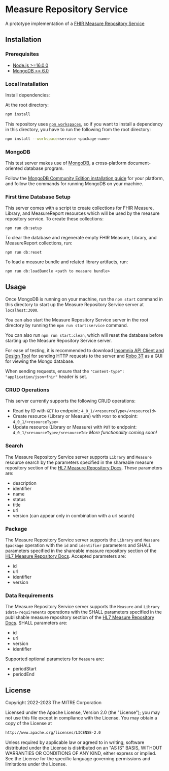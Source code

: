 # Measure Repository Service

A prototype implementation of a [FHIR Measure Repository Service](https://build.fhir.org/ig/HL7/cqf-measures/measure-repository-service.html)

## Installation

### Prerequisites

- [Node.js >=16.0.0](https://nodejs.org/en/)
- [MongoDB >= 6.0](https://www.mongodb.com)

### Local Installation

Install dependencies:

At the root directory:

```bash
npm install
```

This repository uses [`npm workspaces`](https://docs.npmjs.com/cli/v7/using-npm/workspaces), so if you want to install a dependency in this directory, you have to run the following from the root directory:

```bash
npm install --workspace=service <package-name>
```

### MongoDB

This test server makes use of [MongoDB](https://www.mongodb.com), a cross-platform document-oriented database program.

Follow the [MongoDB Community Edition installation guide](https://docs.mongodb.com/manual/installation/) for your platform, and follow the commands for running MongoDB on your machine.

### First time Database Setup

This server comes with a script to create collections for FHIR Measure, Library, and MeasureReport resources which will be used by the measure repository service.
To create these collections:

```
npm run db:setup
```

To clear the database and regenerate empty FHIR Measure, Library, and MeasureReport collections, run:

```
npm run db:reset
```

To load a measure bundle and related library artifacts, run:

```
npm run db:loadBundle <path to measure bundle>
```

## Usage

Once MongoDB is running on your machine, run the `npm start` command in this directory to start up the Measure Repository Service server at `localhost:3000`.

You can also start the Measure Repository Service server in the root directory by running the `npm run start:service` command.

You can also run `npm run start:clean`, which will reset the database before starting up the Measure Repository Service server.

For ease of testing, it is recommended to download [Insomnia API Client and Design Tool](https://insomnia.rest) for sending HTTP requests to the server and [Robo 3T](https://robomongo.org) as a GUI for viewing the Mongo database.

When sending requests, ensure that the `"Content-type": "application/json+fhir"` header is set.

### CRUD Operations

This server currently supports the following CRUD operations:

- Read by ID with `GET` to endpoint: `4_0_1/<resourceType>/<resourceId>`
- Create resource (Library or Measure) with `POST` to endpoint: `4_0_1/<resourceType>`
- Update resource (Library or Measure) with `PUT` to endpoint: `4_0_1/<resourceType>/<resourceId>`
  _More functionality coming soon!_

### Search

The Measure Repository Service server supports `Library` and `Measure` resource search by the parameters specified in the shareable measure repository section of the [HL7 Measure Repository Docs](https://build.fhir.org/ig/HL7/cqf-measures/measure-repository-service.html#shareable-measure-repository). These parameters are:

- description
- identifier
- name
- status
- title
- url
- version (can appear only in combination with a url search)

### Package

The Measure Repository Service server supports the `Library` and `Measure` `$package` operation with the `id` and `identifier` parameters and SHALL parameters specified in the shareable measure repository section of the [HL7 Measure Repository Docs](https://build.fhir.org/ig/HL7/cqf-measures/measure-repository-service.html#publishable-measure-repository). Accepted parameters are:

- id
- url
- identifier
- version

### Data Requirements

The Measure Repository Service server supports the `Measure` and `Library` `$data-requirements` operations with the SHALL parameters specified in the publishable measure repository section of the [HL7 Measure Repository Docs](https://build.fhir.org/ig/HL7/cqf-measures/measure-repository-service.html#publishable-measure-repository). SHALL parameters are:

- id
- url
- version
- identifier

Supported optional parameters for `Measure` are:

- periodStart
- periodEnd

## License

Copyright 2022-2023 The MITRE Corporation

Licensed under the Apache License, Version 2.0 (the "License"); you may not use this file except in compliance with the License. You may obtain a copy of the License at

```bash
http://www.apache.org/licenses/LICENSE-2.0
```

Unless required by applicable law or agreed to in writing, software distributed under the License is distributed on an "AS IS" BASIS, WITHOUT WARRANTIES OR CONDITIONS OF ANY KIND, either express or implied. See the License for the specific language governing permissions and limitations under the License.

